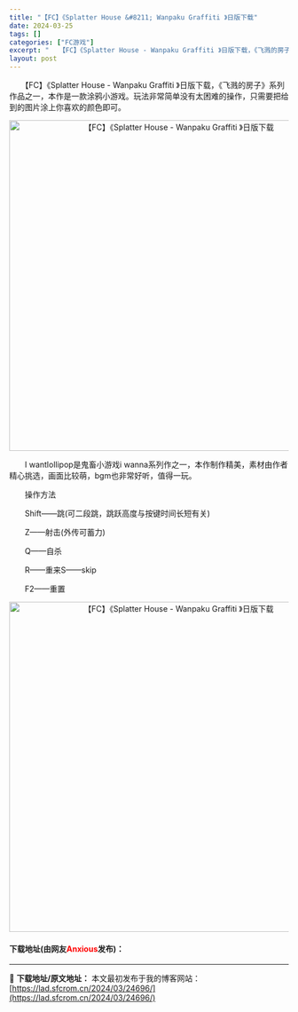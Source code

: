 ```yaml
---
title: "【FC】《Splatter House &#8211; Wanpaku Graffiti 》日版下载"
date: 2024-03-25
tags: []
categories: ["FC游戏"]
excerpt: "　　【FC】《Splatter House - Wanpaku Graffiti 》日版下载，《飞溅的房子》系列作品之一，本作是一款涂鸦小游戏。玩法非常简单没有太困难的操作，只需要把给到的图片涂上你喜欢的颜色即可。 　　I wantlollipop是鬼畜小游戏i wanna系列作之一，本作制作精美，&hellip;"
layout: post
---
```


 <p>　　【FC】《Splatter House - Wanpaku Graffiti 》日版下载，《飞溅的房子》系列作品之一，本作是一款涂鸦小游戏。玩法非常简单没有太困难的操作，只需要把给到的图片涂上你喜欢的颜色即可。</p> <p align="center"><img align="" border="0" src="https://lad.sfcrom.cn/wp-content/uploads/2024/03/20240325_66019ac326bc2.png" width="596" alt="【FC】《Splatter House - Wanpaku Graffiti 》日版下载" /></p> <p>　　I wantlollipop是鬼畜小游戏i wanna系列作之一，本作制作精美，素材由作者精心挑选，画面比较萌，bgm也非常好听，值得一玩。</p> <p>　　操作方法</p> <p>　　Shift&mdash;&mdash;跳(可二段跳，跳跃高度与按键时间长短有关)</p> <p>　　Z&mdash;&mdash;射击(外传可蓄力)</p> <p>　　Q&mdash;&mdash;自杀</p> <p>　　R&mdash;&mdash;重来S&mdash;&mdash;skip</p> <p>　　F2&mdash;&mdash;重置</p> <p align="center"><img align="" border="0" src="https://lad.sfcrom.cn/wp-content/uploads/2024/03/20240325_66019ac47d0f9.png" width="595" alt="【FC】《Splatter House - Wanpaku Graffiti 》日版下载" /></p> <p><h4>下载地址(由网友<font color="red">Anxious</font>发布)：</h4></p> 

---
📖 **下载地址/原文地址：** 本文最初发布于我的博客网站：[https://lad.sfcrom.cn/2024/03/24696/](https://lad.sfcrom.cn/2024/03/24696/)
